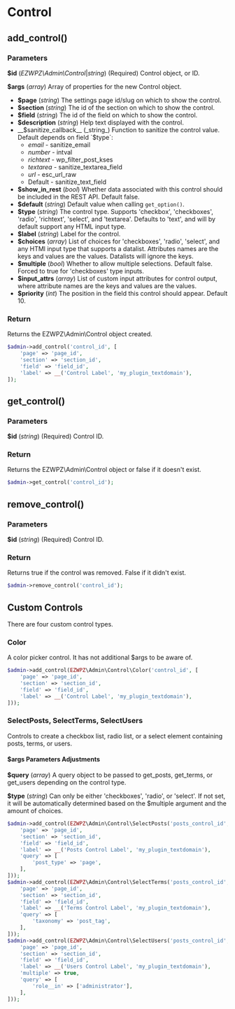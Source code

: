 # Control

## add_control()
### Parameters
__$id__ (_EZWPZ\Admin\Control_|_string_) (Required) Control object, or ID.

__$args__ (_array_) Array of properties for the new Control object.
- __$page__ (_string_) The settings page id/slug on which to show the control.
- __$section__ (_string_) The id of the section on which to show the control.
- __$field__ (_string_) The id of the field on which to show the control.
- __$description__ (_string_) Help text displayed with the control.
- __$sanitize_callback__ (_string_) Function to sanitize the control value. Default depends on field `$type`:
    * _email_ - sanitize_email
    * _number_ - intval
    * _richtext_ - wp_filter_post_kses
    * _textarea_ - sanitize_textarea_field
    * _url_ - esc_url_raw
    * Default - sanitize_text_field
- __$show_in_rest__ (_bool_) Whether data associated with this control should be included in the REST API. Default false.
- __$default__ (_string_) Default value when calling `get_option()`.
- __$type__ (_string_) The control type. Supports 'checkbox', 'checkboxes', 'radio', 'richtext', 'select', and 'textarea'. Defaults to 'text', and will by default support any HTML input type.
- __$label__ (_string_) Label for the control.
- __$choices__ (_array_) List of choices for 'checkboxes', 'radio', 'select', and any HTMl input type that supports a datalist. Attributes names are the keys and values are the values. Datalists will ignore the keys.
- __$multiple__ (_bool_) Whether to allow multiple selections. Default false. Forced to true for 'checkboxes' type inputs.
- __$input_attrs__ (_array_) List of custom input attributes for control output, where attribute names are the keys and values are the values.
- __$priority__ (_int_) The position in the field this control should appear. Default 10.

### Return
Returns the EZWPZ\Admin\Control object created.

```php
$admin->add_control('control_id', [
    'page' => 'page_id',
    'section' => 'section_id',
    'field' => 'field_id',
    'label' => __('Control Label', 'my_plugin_textdomain'),
]);
```

## get_control()
### Parameters
__$id__ (_string_) (Required) Control ID.

### Return
Returns the EZWPZ\Admin\Control object or false if it doesn't exist.

```php
$admin->get_control('control_id');
```

## remove_control()
### Parameters
__$id__ (_string_) (Required) Control ID.

### Return
Returns true if the control was removed. False if it didn't exist.

```php
$admin->remove_control('control_id');
```

## Custom Controls
There are four custom control types.

### Color
A color picker control. It has not additional $args to be aware of.

```php
$admin->add_control(EZWPZ\Admin\Control\Color('control_id', [
    'page' => 'page_id',
    'section' => 'section_id',
    'field' => 'field_id',
    'label' => __('Control Label', 'my_plugin_textdomain'),
]));
```

### SelectPosts, SelectTerms, SelectUsers
Controls to create a checkbox list, radio list, or a select element containing posts, terms, or users.

#### $args Parameters Adjustments
__$query__ (_array_) A query object to be passed to get_posts, get_terms, or get_users depending on the control type.

__$type__ (_string_) Can only be either 'checkboxes', 'radio', or 'select'. If not set, it will be automatically determined based on the $multiple argument and the amount of choices.

```php
$admin->add_control(EZWPZ\Admin\Control\SelectPosts('posts_control_id', [
    'page' => 'page_id',
    'section' => 'section_id',
    'field' => 'field_id',
    'label' => __('Posts Control Label', 'my_plugin_textdomain'),
    'query' => [
        'post_type' => 'page',
    ],
]));
$admin->add_control(EZWPZ\Admin\Control\SelectTerms('posts_control_id', [
    'page' => 'page_id',
    'section' => 'section_id',
    'field' => 'field_id',
    'label' => __('Terms Control Label', 'my_plugin_textdomain'),
    'query' => [
        'taxonomy' => 'post_tag',
    ],
]));
$admin->add_control(EZWPZ\Admin\Control\SelectUsers('posts_control_id', [
    'page' => 'page_id',
    'section' => 'section_id',
    'field' => 'field_id',
    'label' => __('Users Control Label', 'my_plugin_textdomain'),
    'multiple' => true,
    'query' => [
        'role__in' => ['administrator'],
    ],
]));
```
